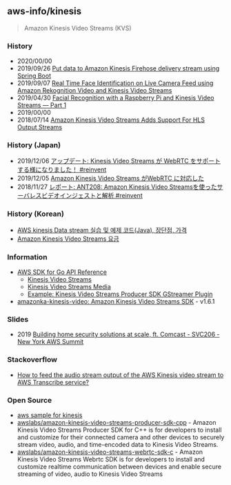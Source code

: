 ## aws-info/kinesis
> Amazon Kinesis Video Streams (KVS)


### History
- 2020/00/00
- 2019/09/26 [Put data to Amazon Kinesis Firehose delivery stream using Spring Boot](https://towardsdatascience.com/put-data-to-amazon-kinesis-firehose-delivery-stream-using-spring-boot-6098f3e70d54)
- 2019/09/07 [Real Time Face Identification on Live Camera Feed using Amazon Rekognition Video and Kinesis Video Streams](http://blog.zenof.ai/real-time-face-identification-on-live-camera-feed-using-amazon-rekognition-video-and-kinesis-video-streams/)
- 2019/04/30 [Facial Recognition with a Raspberry Pi and Kinesis Video Streams — Part 1](https://medium.com/@matt.collins/facial-recognition-with-a-raspberry-pi-and-kinesis-video-streams-part-1-662f0bec5488)
- 2019/00/00
- 2018/07/14 [Amazon Kinesis Video Streams Adds Support For HLS Output Streams](http://jtekds.com/amazon-kinesis-video-streams-adds-support-for-hls-output-streams/)


### History (Japan)
- 2019/12/06 [アップデート: Kinesis Video Streams が WebRTC をサポートする様になりました！ #reinvent](https://dev.classmethod.jp/cloud/aws/update-kinesis-video-streams-supports-webrtc/)
- 2019/12/05 [Amazon Kinesis Video Streams がWebRTC に対応した](https://medium.com/@voluntas/amazon-kinesis-video-streams-%E3%81%8Cwebrtc-%E3%81%AB%E5%AF%BE%E5%BF%9C%E3%81%97%E3%81%9F-8302f5194304)
- 2018/11/27 [レポート: ANT208: Amazon Kinesis Video Streamsを使ったサーバレスビデオインジェストと解析 #reinvent](https://dev.classmethod.jp/cloud/aws/reinvent2018-ant208/)


### History (Korean)
- [AWS kinesis Data stream 실습 및 예제 코드(Java), 장단점, 가격](https://blog.voidmainvoid.net/297)
- [Amazon Kinesis Video Streams 요금](https://aws.amazon.com/ko/kinesis/video-streams/pricing/)



### Information
- [AWS SDK for Go API Reference](https://docs.aws.amazon.com/sdk-for-go/api/)
    - [Kinesis Video Streams](https://docs.aws.amazon.com/sdk-for-go/api/service/kinesisvideo/)
    - [Kinesis Video Streams Media](https://docs.aws.amazon.com/sdk-for-go/api/service/kinesisvideomedia/)
    - [Example: Kinesis Video Streams Producer SDK GStreamer Plugin](https://docs.aws.amazon.com/kinesisvideostreams/latest/dg/examples-gstreamer-plugin.html#examples-gstreamer-plugin-docker-download)
- [amazonka-kinesis-video: Amazon Kinesis Video Streams SDK](https://hackage.haskell.org/package/amazonka-kinesis-video) - v1.6.1


### Slides
- 2019 [Building home security solutions at scale, ft. Comcast - SVC206 - New York AWS Summit](https://www.slideshare.net/AmazonWebServices/building-home-security-solutions-at-scale-ft-comcast-svc206-new-york-aws-summit)


### Stackoverflow
- [How to feed the audio stream output of the AWS Kinesis video stream to AWS Transcribe service?](https://stackoverflow.com/questions/55204098/how-to-feed-the-audio-stream-output-of-the-aws-kinesis-video-stream-to-aws-trans)



### Open Source
- [aws sample for kinesis](https://github.com/aws-samples?utf8=%E2%9C%93&q=kinesis&type=&language=)
- [awslabs/amazon-kinesis-video-streams-producer-sdk-cpp](https://github.com/awslabs/amazon-kinesis-video-streams-producer-sdk-cpp) - Amazon Kinesis Video Streams Producer SDK for C++ is for developers to install and customize for their connected camera and other devices to securely stream video, audio, and time-encoded data to Kinesis Video Streams.
- [awslabs/amazon-kinesis-video-streams-webrtc-sdk-c](https://github.com/awslabs/amazon-kinesis-video-streams-webrtc-sdk-c) - Amazon Kinesis Video Streams Webrtc SDK is for developers to install and customize realtime communication between devices and enable secure streaming of video, audio to Kinesis Video Streams


